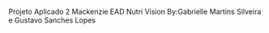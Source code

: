 Projeto Aplicado 2 Mackenzie EAD
Nutri Vision
By:Gabrielle Martins Silveira e Gustavo Sanches Lopes
